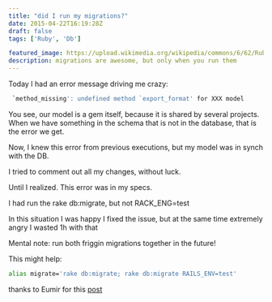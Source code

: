 ```yaml
---
title: "did I run my migrations?"
date: 2015-04-22T16:19:28Z
draft: false
tags: ['Ruby', 'Db']

featured_image: https://upload.wikimedia.org/wikipedia/commons/6/62/Ruby_On_Rails_Logo.svg
description: migrations are awesome, but only when you run them
---
```


 Today I had an error message driving me crazy:

```bash
 `method_missing': undefined method `export_format' for XXX model
```

 You see, our model is a gem itself, because it is shared by several projects.
 When we have something in the schema that is not in the database, that is the error we get.


 Now, I knew this error from previous executions, but my model was in synch with the DB.

 I tried to comment out all my changes, without luck.


 Until I realized. This error was in my specs.

 I had run the rake db:migrate, but not RACK_ENG=test

 In this situation I was happy I fixed the issue, but at the same time extremely angry I wasted 1h with that


 Mental note: run both friggin migrations together in the future!


 This might help:
```bash
alias migrate='rake db:migrate; rake db:migrate RAILS_ENV=test'
```

 thanks to Eumir for this [post](http://blog.aelogica.com/tutorial/migrating-development-db-and-test-db-simultaneously/)
